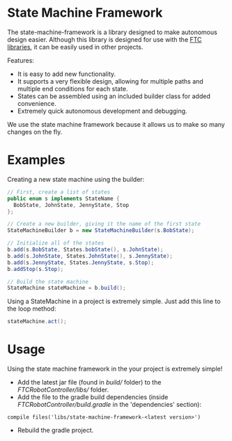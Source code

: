 # State Machine Framework
The state-machine-framework is a library designed to make autonomous design easier. Although this library is designed for use with the  [FTC](http://www.firstinspires.org/robotics/ftc) [libraries](https://github.com/ftctechnh/ftc_app), it can be easily used in other projects.

Features:
- It is easy to add new functionality.
- It supports a very flexible design, allowing for multiple paths and multiple end conditions for each state.
- States can be assembled using an included builder class for added convenience.
- Extremely quick autonomous development and debugging.

We use the state machine framework because it allows us to make so many changes on the fly.

# Examples
Creating a new state machine using the builder:
```java
// First, create a list of states
public enum s implements StateName {
  BobState, JohnState, JennyState, Stop
};

// Create a new builder, giving it the name of the first state
StateMachineBuilder b = new StateMachineBuilder(s.BobState);

// Initialize all of the states
b.add(s.BobState, States.bobState(), s.JohnState);
b.add(s.JohnState, States.JohnState(), s.JennyState);
b.add(s.JennyState, States.JennyState, s.Stop);
b.addStop(s.Stop);

// Build the state machine
StateMachine stateMachine = b.build();
```
Using a StateMachine in a project is extremely simple. Just add this line to the loop method:
```java
stateMachine.act();
```

# Usage
Using the state machine framework in the your project is extremely simple!
- Add the latest jar file (found in _build/_ folder) to the  _FTCRobotController/libs/_ folder.
- Add the file to the gradle build dependencies (inside  _FTCRobotController/build.gradle_ in the 'dependencies' section):
```
compile files('libs/state-machine-framework-<latest version>')
```
- Rebuild the gradle project.
